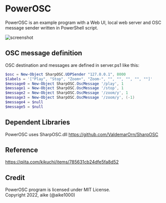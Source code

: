 PowerOSC
===
PowerOSC is an example program with a Web UI, local web server and OSC message sender written in PowerShell script.

![screenshot](ss.gif)

## OSC message definition

OSC destination and messages are defined in server.ps1 like this:

```PowerShell
$osc = New-Object SharpOSC.UDPSender "127.0.0.1", 8000
$labels = '["Play", "Stop", "Zoom+", "Zoom-", "", "", "", "", ""]'
$message0 = New-Object SharpOSC.OscMessage '/play', 1
$message1 = New-Object SharpOSC.OscMessage '/stop', 1
$message2 = New-Object SharpOSC.OscMessage '/zoom/y', 1
$message3 = New-Object SharpOSC.OscMessage '/zoom/y', (-1)
$message4 = $null
$message5 = $null
```

## Dependent Libraries

PowerOSC uses SharpOSC.dll 
https://github.com/ValdemarOrn/SharpOSC

## Reference

https://qiita.com/kikuchi/items/785631cb24dfe5fa8d52

## Credit

PowerOSC program is licensed under MIT License.  
Copyright 2022, aike (@aike1000)
